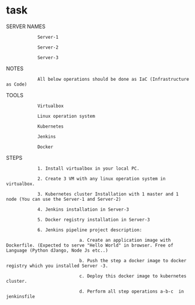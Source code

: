 # task

SERVER NAMES

                Server-1

                Server-2

                Server-3


NOTES

                All below operations should be done as IaC (Infrastructure as Code)


TOOLS

                Virtualbox

                Linux operation system

                Kubernetes

                Jenkins

                Docker


STEPS

                1. Install virtualbox in your local PC.

                2. Create 3 VM with any linux operation system in virtualbox.

                3. Kubernetes cluster Installation with 1 master and 1 node (You can use the Server-1 and Server-2)

                4. Jenkins installation in Server-3

                5. Docker registry installation in Server-3

                6. Jenkins pipeline project description:

                                a. Create an application image with Dockerfile. (Expected to serve "Hello World" in browser. Free of Language (Python dJango, Node Js etc..)

                                b. Push the step a docker image to docker registry which you installed Server -3.

                                c. Deploy this docker image to kubernetes cluster.

                                d. Perform all step operations a-b-c  in jenkinsfile

